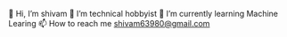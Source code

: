 👋 Hi, I’m shivam
👀 I’m technical hobbyist
🌱 I’m currently learning Machine Learing
📫 How to reach me shivam63980@gmail.com
